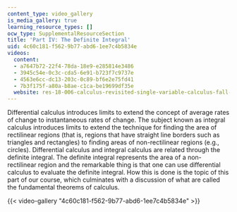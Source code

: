 ```yaml
---
content_type: video_gallery
is_media_gallery: true
learning_resource_types: []
ocw_type: SupplementalResourceSection
title: 'Part IV: The Definite Integral'
uid: 4c60c181-f562-9b77-abd6-1ee7c4b5834e
videos:
  content:
  - a7647b72-22f4-78da-18e9-e285814e3486
  - 3945c54e-0c3c-cda5-6e91-b723f7c9737e
  - 4563e6cc-dc13-203c-0c89-bf6e2e75fd41
  - 7b3f175f-a80a-b8ae-c1ca-be19699df35e
  website: res-18-006-calculus-revisited-single-variable-calculus-fall-2010
---
```


Differential calculus introduces limits to extend the concept of average rates of change to instantaneous rates of change. The subject known as integral calculus introduces limits to extend the technique for finding the area of rectilinear regions (that is, regions that have straight line borders such as triangles and rectangles) to finding areas of non-rectilinear regions (e.g., circles). Differential calculus and integral calculus are related through the definite integral. The definite integral represents the area of a non-rectilinear region and the remarkable thing is that one can use differential calculus to evaluate the definite integral. How this is done is the topic of this part of our course, which culminates with a discussion of what are called the fundamental theorems of calculus.

{{< video-gallery "4c60c181-f562-9b77-abd6-1ee7c4b5834e" >}}

